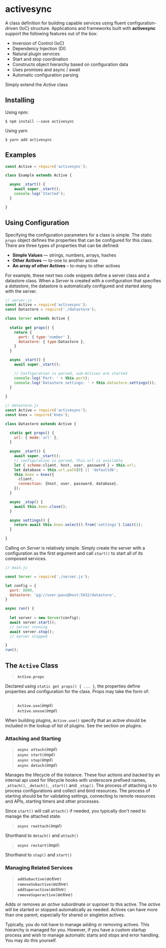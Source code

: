 
# activesync

A class definition for building capable services using fluent configuration-driven (IoC) structure. Applications and frameworks built with **activesync** support the following features out of the box:

- Inversion of Control (IoC)
- Dependency Injection (DI)
- Natural plugin services
- Start and stop coordination
- Constructs object hierarchy based on configuration data
- Uses promises and async / await
- Automatic configuration parsing 

Simply extend the *Active* class

## Installing

Using npm:

    $ npm install --save activesync

Using yarn

    $ yarn add activesync

## Examples


```js
const Active = require('activesync');

class Example extends Active {

  async _start() {
    await super._start();
    console.log('Started');
  }

}
```



## Using Configuration

Specifying the configuration parameters for a class is simple. The  static `props` object defines the properties that can be configured for this class. There are three types of properties that can be defined:

- **Simple Values** — strings, numbers, arrays, hashes
- **Other Actives** — to-one to another active
- **An array of other Actives** – to-many to other actives

For example, these next two code snippets define a server class and a datastore class. When a *Server* is created with a configuration that specifies a *datastore*, the datastore is automatically configured and started along with the server. 

```js
// server.js
const Active = require('activesync');
const Datastore = require('./datastore');

class Server extends Active {
  
  static get props() {
    return {
      port: { type:'number' },
      datastore: { type:Datastore },
    }
  }

  async _start() {
    await super._start();

    // Configuration is parsed, sub-Actives are started
    console.log('Port: ' + this.port);
    console.log('Datastore settings: ' + this.datastore.settings());
  }
  
}
```

```js
// datastore.js
const Active = require('activesync');
const knex = require('knex');

class Datastore extends Active {

  static get props() {
    url: { mode:'url' },
  }
  
  async _start() {
    await super._start();
    // configuration is parsed, this.url is available 
    let { scheme:client, host, user, password } = this.url;
    let database = this.url.path[0] || 'defaultdb';
    this.knex = knex({ 
      client, 
      connection: {host, user, password, database}, 
    });
  }

  async _stop() {
    await this.knex.close();
  }

  async settings() {
    return await this.knex.select().from('settings').limit(1);
  }

}
```

Calling on *Server* is relatively simple. Simply create the server with a configuration as the first argument and call `start()` to start all of its composed services. 

```js
// main.js

const Server = require('./server.js');

let config = {
  port: 8000,
  datastore: 'pg://user:pass@host:5432/datastore',
}

async run() {
  
  let server = new Server(config);
  await server.start();
  // server running
  await server.stop();
  // server stopped

}
run();
```


## The `Active` Class

> **`Active.props`**

Declared using `static get props() { ... }`, the properties define properties and configuration for the class. Props may take the form of: 

```js

```

> **`Active.use(`***impl***`)`**  
> **`Active.unuse(`***impl***`)`**  

When building plugins, `Active.use()` specify that an active should be included in the lookup of list of plugins. See the section on plugins.

### Attaching and Starting

> **`async attach(`***impl***`)`**  
> **`async start(`***impl***`)`**  
> **`async stop(`***impl***`)`**  
> **`async detach(`***impl***`)`**  

Manages the lifecycle of the instance. These four actions and backed by an internal api used for lifecycle hooks with underscore prefixed names, `_attach()`, `_detach()`, `_start()` and `_stop()`. The process of attaching is to process configurations and collect and bind resources. The process of starting should be for validating settings, connecting to remote resources and APIs, starting timers and other processes. 

Since `start()` will call `attach()` if needed, you typically don't need to manage the attached state. 

> **`async reattach(`***impl***`)`**  

Shorthand to `detach()` and `attach()`

> **`async restart(`***impl***`)`**  

Shorthand to `stop()` and `start()`

### Managing Related Services

> **`addSubactive(`***active***`)`**  
> **`removeSubactive(`***active***`)`**  
> **`addSuperactive(`***active***`)`**  
> **`removeSuperactive(`***active***`)`**  

Adds or removes an *active* subordinate or suprioer to this active. The *active* will be started or stopped automatically as needed. Actives can have more than one parent, especially for shared or singleton actives. 

Typically, you do not have to manage adding or removing actives. This hierarchy is managed for you. However, if you have a custom startup process and wish to manage automatic starts and stops and error handling. You may do this yourself. 


